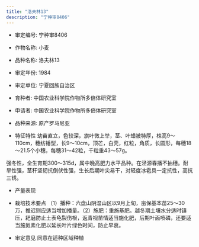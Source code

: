 ```yaml
---
title: "洛夫林13"
description: "宁种审8406"
---
```

* 审定编号:  宁种审8406

*  作物名称:  小麦

*  品种名称:  洛夫林13

*  审定年份:  1984

*  审定单位:  宁夏回族自治区

* 育种者:  中国农业科学院作物所多倍体研究室

*  申请者:  中国农业科学院作物所多倍体研究室

*  品种来源:  原产罗马尼亚

*  特征特性
幼苗直立，色较深，旗叶微上举，茎、叶蜡被特厚，株高9～110cm，穗纺锤型，长9～10cm，顶芒，白壳，红粒，角质，长圆形，每穗18～21.5个小穗，每穗31～42粒，千粒重43～57g。
强冬性，全生育期300～315d，属中晚高肥力水平品种。在泾源春播不抽穗。耐旱性强，茎秆坚韧抗倒伏性强，生长后期叶尖易干，对轻度冰雹具一定抗性，高抗三锈。


*  产量表现


*  栽培技术要点
（1）播种：六盘山阴湿山区以9月上旬，亩保基本苗25～30万，推迟则应适当增加播量。（2）施肥：重施基肥。越冬期土壤水分适时镇压，耙磨防止土表龟裂伤根，返青视苗情适当施化肥，后期叶面喷磷，还要适当施氮素化肥以延长叶片绿色时间，防止早衰。

*  审定意见
同意在适种区域种植
